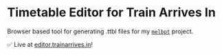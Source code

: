 # Timetable Editor for Train Arrives In

Browser based tool for generating .ttbl files for my [`melbpt`](https://github.com/schel-d/melbpt) project.

✅ Live at [editor.trainarrives.in](https://editor.trainarrives.in)!
